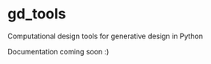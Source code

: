 # gd_tools
Computational design tools for generative design in Python

Documentation coming soon :)
